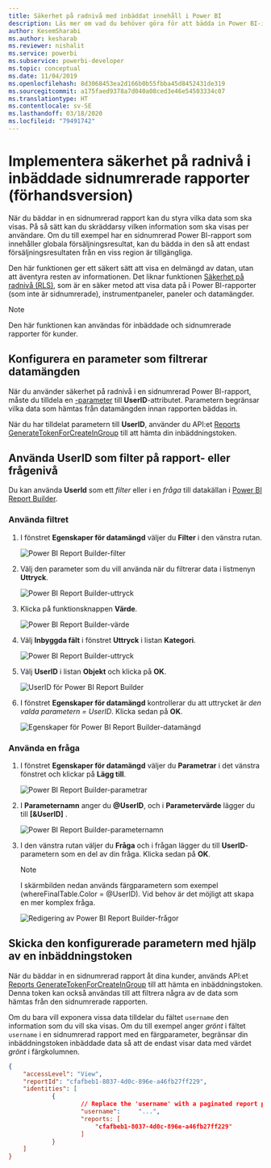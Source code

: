 ```yaml
---
title: Säkerhet på radnivå med inbäddat innehåll i Power BI
description: Läs mer om vad du behöver göra för att bädda in Power BI-innehåll i ditt program.
author: KesemSharabi
ms.author: kesharab
ms.reviewer: nishalit
ms.service: powerbi
ms.subservice: powerbi-developer
ms.topic: conceptual
ms.date: 11/04/2019
ms.openlocfilehash: 8d3068453ea2d166b0b55fbba45d8452431de319
ms.sourcegitcommit: a175faed9378a7d040a08ced3e46e54503334c07
ms.translationtype: HT
ms.contentlocale: sv-SE
ms.lasthandoff: 03/18/2020
ms.locfileid: "79491742"
---
```

# <a name="implementing-row-level-security-in-embedded-paginated-reports-preview"></a>Implementera säkerhet på radnivå i inbäddade sidnumrerade rapporter (förhandsversion)

När du bäddar in en sidnumrerad rapport kan du styra vilka data som ska visas. På så sätt kan du skräddarsy vilken information som ska visas per användare. Om du till exempel har en sidnumrerad Power BI-rapport som innehåller globala försäljningsresultat, kan du bädda in den så att endast försäljningsresultaten från en viss region är tillgängliga.

Den här funktionen ger ett säkert sätt att visa en delmängd av datan, utan att äventyra resten av informationen. Det liknar funktionen [Säkerhet på radnivå (RLS)](embedded-row-level-security.md), som är en säker metod att visa data på i Power BI-rapporter (som inte är sidnumrerade), instrumentpaneler, paneler och datamängder.  

> [!NOTE]
> Den här funktionen kan användas för inbäddade och sidnumrerade rapporter för kunder.

## <a name="configuring-a-parameter-to-filter-the-dataset"></a>Konfigurera en parameter som filtrerar datamängden

När du använder säkerhet på radnivå i en sidnumrerad Power BI-rapport, måste du tilldela en [-parameter](../../paginated-reports/report-builder-parameters.md) till **UserID**-attributet. Parametern begränsar vilka data som hämtas från datamängden innan rapporten bäddas in.

När du har tilldelat parametern till **UserID**, använder du API:et [Reports GenerateTokenForCreateInGroup](https://docs.microsoft.com/rest/api/power-bi/embedtoken/reports_generatetokenforcreateingroup) till att hämta din inbäddningstoken.

## <a name="use-userid-as-a-filter-at-report-or-query-level"></a>Använda UserID som filter på rapport- eller frågenivå

Du kan använda **UserId** som ett *filter* eller i en *fråga* till datakällan i [Power BI Report Builder](../../paginated-reports/report-builder-power-bi.md).

### <a name="using-the-filter"></a>Använda filtret

1. I fönstret **Egenskaper för datamängd** väljer du **Filter** i den vänstra rutan.

    ![Power BI Report Builder-filter](media/paginated-reports-row-level-security/filter.png)

2. Välj den parameter som du vill använda när du filtrerar data i listmenyn **Uttryck**.

     ![Power BI Report Builder-uttryck](media/paginated-reports-row-level-security/expression.png)

3. Klicka på funktionsknappen **Värde**. 

    ![Power BI Report Builder-värde](media/paginated-reports-row-level-security/function.png)

4. Välj **Inbyggda fält** i fönstret **Uttryck** i listan **Kategori**.

    ![Power BI Report Builder-uttryck](media/paginated-reports-row-level-security/built-in-fields.png)

5. Välj **UserID** i listan **Objekt** och klicka på **OK**.

    ![UserID för Power BI Report Builder](media/paginated-reports-row-level-security/userid.png)

6. I fönstret **Egenskaper för datamängd** kontrollerar du att uttrycket är *den valda parametern = UserID*. Klicka sedan på **OK**.

    ![Egenskaper för Power BI Report Builder-datamängd](media/paginated-reports-row-level-security/verify.png)

### <a name="using-a-query"></a>Använda en fråga

1. I fönstret **Egenskaper för datamängd** väljer du **Parametrar** i det vänstra fönstret och klickar på **Lägg till**.

    ![Power BI Report Builder-parametrar](media/paginated-reports-row-level-security/parameters.png)

2. I **Parameternamn** anger du **\@UserID**, och i **Parametervärde** lägger du till **[&UserID]** .

    ![Power BI Report Builder-parameternamn](media/paginated-reports-row-level-security/parameter-name.png) 

3. I den vänstra rutan väljer du **Fråga** och i frågan lägger du till **UserID**-parametern som en del av din fråga. Klicka sedan på **OK**.
    > [!NOTE]
    > I skärmbilden nedan används färgparametern som exempel (whereFinalTable.Color = @UserID). Vid behov är det möjligt att skapa en mer komplex fråga.

    ![Redigering av Power BI Report Builder-frågor](media/paginated-reports-row-level-security/query-edit.png)

## <a name="passing-the-configured-parameter-using-the-embed-token"></a>Skicka den konfigurerade parametern med hjälp av en inbäddningstoken

När du bäddar in en sidnumrerad rapport åt dina kunder, används API:et [Reports GenerateTokenForCreateInGroup](https://docs.microsoft.com/rest/api/power-bi/embedtoken/reports_generatetokenforcreateingroup) till att hämta en inbäddningstoken. Denna token kan också användas till att filtrera några av de data som hämtas från den sidnumrerade rapporten.

Om du bara vill exponera vissa data tilldelar du fältet `username` den information som du vill ska visas. Om du till exempel anger *grönt* i fältet `username` i en sidnumrerad rapport med en färgparameter, begränsar din inbäddningstoken inbäddade data så att de endast visar data med värdet *grönt* i färgkolumnen.

```JSON
{
    "accessLevel": "View",
    "reportId": "cfafbeb1-8037-4d0c-896e-a46fb27ff229",
    "identities": [
            {
                    // Replace the 'username' with a paginated report parameter
                    "username":     "...",
                    "reports: [
                        "cfafbeb1-8037-4d0c-896e-a46fb27ff229"
                    ]
            }
    ]
}
```
